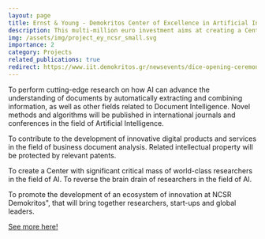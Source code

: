 ```yaml
---
layout: page
title: Ernst & Young - Demokritos Center of Excellence in Artificial Intelligence
description: This multi-million euro investment aims at creating a Center of Excellence, which will become a point of reference for Document Intelligence globally, connecting researchers, scientists and AI professionals with business experts from a wide range of industrial sectors, and using emerging technologies to accelerate Innovation.
img: /assets/img/project_ey_ncsr_small.svg
importance: 2
category: Projects
related_publications: true
redirect: https://www.iit.demokritos.gr/newsevents/dice-opening-ceremony/
---
```



To perform cutting-edge research on how AI can advance the understanding of documents by automatically extracting and combining information, as well as other fields related to Document Intelligence. Novel methods and algorithms will be published in international journals and conferences in the field of Artificial Intelligence.

To contribute to the development of innovative digital products and services in the field of business document analysis. Related intellectual property will be protected by relevant patents.

To create a Center with significant critical mass of world-class researchers in the field of AI.
To reverse the brain drain of researchers in the field of AI.

To promote the development of an ecosystem of innovation at NCSR Demokritos", that will bring together researchers, start-ups and global leaders.

[See more here!](https://www.iit.demokritos.gr/newsevents/dice-opening-ceremony/)